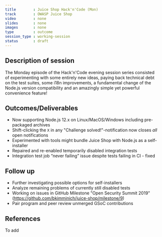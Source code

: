 ```yaml
---
title        : Juice Shop Hack'n'Code (Mon)
track        : OWASP Juice Shop
video        : none
slides       : none
images       : none
type         : outcome
session_type : working-session         
status       : draft  
---
```


## Description of session

The Monday episode of the Hack'n'Code evening session series consisted of experimenting with some entirely new ideas, paying back technical debt on the test suites, some i18n improvements, a fundamental change of the Node.js version compatibility and an amazingly simple yet powerful convenience feature!

## Outcomes/Deliverables 

- Now supporting Node.js 12.x on Linux/MacOS/Windows including pre-packaged archives
- Shift-clicking the `X` in any "Challenge solved!"-notification now closes *all* open notifications
- Experimented with tools might bundle Juice Shop with Node.js as a self-installer
- Repaired and re-enabled  temporarily disabled integration tests 
- Integration test job “never failing” issue despite tests failing in CI - fixed

## Follow up
- Further investigating possible options for self-installers
- Analyze remaining problems of currently still disabled tests
- Working on issues in GitHub Milestone "Open Security Summit 2019" (https://github.com/bkimminich/juice-shop/milestone/9)
- Pair program and peer review unmerged GSoC contributions

## References

To add



